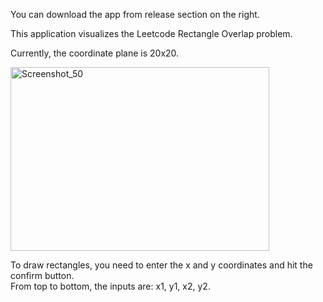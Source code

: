 You can download the app from release section on the right.

This application visualizes the Leetcode Rectangle Overlap problem.

Currently, the coordinate plane is 20x20.

<img width="414" height="294" alt="Screenshot_50" src="https://github.com/user-attachments/assets/4668b8ea-df3c-4a26-a7fc-d8d146ef275c" />

To draw rectangles, you need to enter the x and y coordinates and hit the confirm button.  
From top to bottom, the inputs are: x1, y1, x2, y2.
